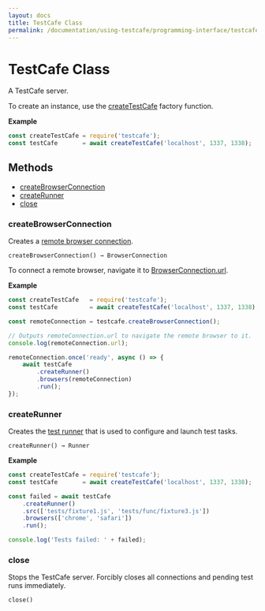 ```yaml
---
layout: docs
title: TestCafe Class
permalink: /documentation/using-testcafe/programming-interface/testcafe.html
---
```

# TestCafe Class

A TestCafe server.

To create an instance, use the [createTestCafe](createtestcafe.md) factory function.

**Example**

```js
const createTestCafe = require('testcafe');
const testCafe       = await createTestCafe('localhost', 1337, 1338);
```

## Methods

* [createBrowserConnection](#createbrowserconnection)
* [createRunner](#createrunner)
* [close](#close)

### createBrowserConnection

Creates a [remote browser connection](browserconnection.md).

```text
createBrowserConnection() → BrowserConnection
```

To connect a remote browser, navigate it to [BrowserConnection.url](browserconnection.md#url).

**Example**

```js
const createTestCafe   = require('testcafe');
const testCafe         = await createTestCafe('localhost', 1337, 1338);

const remoteConnection = testcafe.createBrowserConnection();

// Outputs remoteConnection.url to navigate the remote browser to it.
console.log(remoteConnection.url);

remoteConnection.once('ready', async () => {
    await testCafe
        .createRunner()
        .browsers(remoteConnection)
        .run();
});
```

### createRunner

Creates the [test runner](runner.md) that is used to configure and launch test tasks.

```text
createRunner() → Runner
```

**Example**

```js
const createTestCafe = require('testcafe');
const testCafe       = await createTestCafe('localhost', 1337, 1338);

const failed = await testCafe
    .createRunner()
    .src(['tests/fixture1.js', 'tests/func/fixture3.js'])
    .browsers(['chrome', 'safari'])
    .run();

console.log('Tests failed: ' + failed);
```

### close

Stops the TestCafe server. Forcibly closes all connections and pending test runs immediately.

```text
close()
```